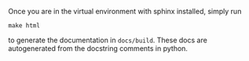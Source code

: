 Once you are in the virtual environment with sphinx installed, simply run

```
make html
```

to generate the documentation in `docs/build`. These docs are autogenerated from
the docstring comments in python.
